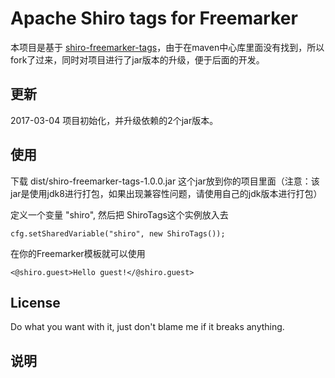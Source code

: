 # Apache Shiro tags for Freemarker

本项目是基于 [shiro-freemarker-tags](https://github.com/jagregory/shiro-freemarker-tags)，由于在maven中心库里面没有找到，所以fork了过来，同时对项目进行了jar版本的升级，便于后面的开发。

## 更新

2017-03-04 项目初始化，并升级依赖的2个jar版本。

## 使用

下载  dist/shiro-freemarker-tags-1.0.0.jar 这个jar放到你的项目里面（注意：该jar是使用jdk8进行打包，如果出现兼容性问题，请使用自己的jdk版本进行打包）

定义一个变量 "shiro", 然后把 ShiroTags这个实例放入去

    cfg.setSharedVariable("shiro", new ShiroTags());

在你的Freemarker模板就可以使用

    <@shiro.guest>Hello guest!</@shiro.guest>

## License

Do what you want with it, just don't blame me if it breaks anything.

## 说明


